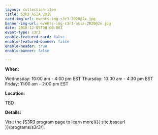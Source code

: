 ```yaml
---
layout: collection-item
title: S3R3 ASIA 2018
card-img-url: events-img-s3r3-2020@2x.jpg
banner-img-url: events-img-s3r3-asia-2020@2x.jpg
date: 2018-12-05T00:00:00Z
event-type: s3r3
enable-featured-card: false
enable-featured-banner: false
enable-header: true
enable-banner: false

---
```

**When:**

Wednesday:  10:00 am - 4:00 pm EST
Thursday:  10:00 am - 4:30 pm EST 
Friday:  11:00 am - 2:00 pm EST

**Location:** 

TBD

**Details:** 

Visit the [S3R3 program page to learn more]({{ site.baseurl }}/programs/s3r3/).